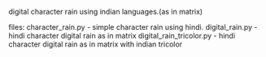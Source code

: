

digital character rain using indian languages.(as in matrix)

files:
character_rain.py - simple character rain using hindi.
digital_rain.py - hindi character digital rain as in matrix
digital_rain_tricolor.py - hindi character digital rain as in matrix with indian tricolor
